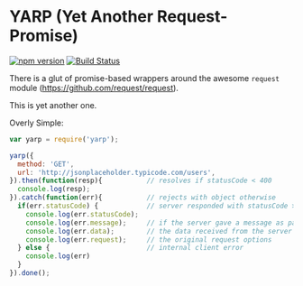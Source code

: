 YARP (Yet Another Request-Promise)
==================================

[![npm version](https://badge.fury.io/js/yarp.svg)](http://badge.fury.io/js/yarp)
[![Build Status](https://travis-ci.org/dialexa/yarp.svg)](https://travis-ci.org/dialexa/yarp)

There is a glut of promise-based wrappers around the awesome `request` module (https://github.com/request/request).

This is yet another one.

Overly Simple:

```javascript
var yarp = require('yarp');

yarp({
  method: 'GET',
  url: 'http://jsonplaceholder.typicode.com/users',
}).then(function(resp){           // resolves if statusCode < 400
  console.log(resp);
}).catch(function(err){           // rejects with object otherwise
  if(err.statusCode) {            // server responded with statusCode >= 400
    console.log(err.statusCode);
    console.log(err.message);     // if the server gave a message as part of its response
    console.log(err.data);        // the data received from the server (if present)
    console.log(err.request);     // the original request options
  } else {                        // internal client error
    console.log(err)
  }
}).done();
```
